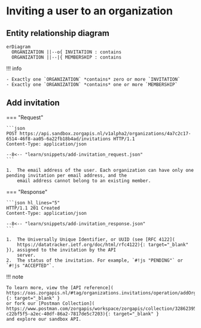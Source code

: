 ﻿# Inviting a user to an organization

## Entity relationship diagram

``` mermaid
erDiagram
  ORGANIZATION ||--o{ INVITATION : contains
  ORGANIZATION ||--|{ MEMBERSHIP : contains
```

!!! info

    - Exactly one `ORGANIZATION` *contains* zero or more `INVITATION`
    - Exactly one `ORGANIZATION` *contains* one or more `MEMBERSHIP`

## Add invitation

=== "Request"

    ```json
    POST https://api.sandbox.zorgapis.nl/v1alpha2/organizations/4a7c2c17-6514-46f8-aa05-6a22fb18b4ad/invitations HTTP/1.1
    Content-Type: application/json

    --8<-- "learn/snippets/add-invitation_request.json"
    ```

    1.  The email address of the user. Each organization can have only one pending invitation per email address, and the 
        email address cannot belong to an existing member.

=== "Response"

    ```json hl_lines="5"
    HTTP/1.1 201 Created
    Content-Type: application/json

    --8<-- "learn/snippets/add-invitation_response.json"
    ```

    1.  The Universally Unique Identifier, or UUID (see [RFC 4122](
        https://datatracker.ietf.org/doc/html/rfc4122){: target="_blank" }), assigned to the invitation by the API
        server.
    2.  The status of the invitation. For example, `#!js "PENDING"` or `#!js "ACCEPTED"`.

!!! note

    To learn more, view the [API reference](
    https://oas.zorgapis.nl/#tag/organizations.invitations/operation/addOrganizationInvitation){: target="_blank" }
    or fork our [Postman Collection](
    https://www.postman.com/zorgapis/workspace/zorgapis/collection/32862395-c22bf5f5-a2ec-40df-86a2-7817de5c7203){: target="_blank" }
    and explore our sandbox API.